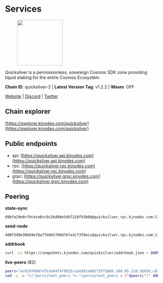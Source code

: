 # Services

<figure><img src="https://raw.githubusercontent.com/kj89/testnet_manuals/main/pingpub/logos/quicksilver.png" width="150" alt=""><figcaption></figcaption></figure>

Quicksilver is a permissionless, sovereign Cosmos SDK zone providing liquid staking for the entire Cosmos Ecosystem.

**Chain ID**: quicksilver-2 | **Latest Version Tag**: v1.2.2 | **Wasm**: OFF

[Website](https://quicksilver.zone) | [Discord](https://discord.gg/quicksilverprotocol) | [Twitter](https://twitter.com/quicksilverzone)




## Chain explorer
[https://explorer.kjnodes.com/quicksilver](https://explorer.kjnodes.com/quicksilver)

## Public endpoints

* api: [https://quicksilver.api.kjnodes.com](https://quicksilver.api.kjnodes.com)
* rpc: [https://quicksilver.rpc.kjnodes.com](https://quicksilver.rpc.kjnodes.com)
* grpc: [https://quicksilver.grpc.kjnodes.com](https://quicksilver.grpc.kjnodes.com)

## Peering

**state-sync**

```text
d9bfa29e0cf9c4ce0cc9c26d98e5d97228f93b0b@quicksilver.rpc.kjnodes.com:11656
```

**seed-node**

```text
400f3d9e30b69e78a7fb891f60d76fa3c73f0ecc@quicksilver.rpc.kjnodes.com:11659
```

**addrbook**
```bash
curl -Ls https://snapshots.kjnodes.com/quicksilver/addrbook.json > $HOME/.quicksilverd/config/addrbook.json
```

**live-peers** (82)
```bash
peers="ac610f4907efb3e04f4f9915ca3ed91ab0273573@65.108.85.218:26656,c83255ae59dc358a9b2cb908058e8affe46eaaff@65.108.193.249:2390,4559f4c24037bfad4791b2a6d6d5c769a16cad53@65.109.92.79:15656,09f16a08fb0da3a20a7bc0212e3bc4645b04918c@65.21.142.30:28656,93593a7315477ecc0d0d072aac87fa7630ab6b2b@95.217.122.80:22656,f73b2b887e7d1c01a3d753db359a0058e634e767@65.108.201.154:2090,1b569bf57da79df4f85d207a161a97626988af76@65.109.92.241:20026,83435bc3cbb0204188c666259ccebcd73ac33ec8@65.109.139.182:11656,8b575bbadf6bacdae40cf97681f111f6b0eb3a91@65.108.206.57:11656,a1f5e0b68f36091d5fc8f30aba914b6c191f21fa@65.108.128.201:11156,ef1cb5bff5b76957f02636a30d5d85d861a35dbe@65.109.92.240:21026,841efbdd6cd5c7191b5ec849499dfd9d1ea6a931@23.88.69.22:28566,43b97f492bf47b455b7b275c396b1840f4eb336d@142.132.139.101:26656,b71ddbe0702383c73128f759a910a6d55ccee3b6@46.4.112.18:11656,06230bbaabb6c9c6223275b57d8e10fc609ae7ba@51.89.7.184:26633,0b9833206c8967ac8ac0e1a407bedfe378b1a5f3@5.135.140.46:26656,71b753819eb653e99e6a825b80af20ca9bccb087@135.125.163.63:24666,0a3860f9d3c27b34910fe8660240ae55699b55c2@84.244.95.245:26656,6785dbb8a0138600e0e0faaa77baa375451b38bb@162.55.132.48:15620,d6246909abf0c5e82f48ce6f623cba587b899e15@217.160.246.138:26656,5fe7dc208641e3e730867c49b396cc7e248969fc@88.208.34.134:26656,5fa47201aa5208c30982b6f9d8ca44222d256fc5@51.91.70.90:48656,0453c08d4e19d9a310961d7a64c2c1dda9fc5616@95.214.53.37:26656,a1688942f8e51e3a372bbf0123d4a0326377e5ba@54.37.129.164:48656,c0beca70dbd3ef5bb433f7aa280d56d2a150bbd3@95.214.52.144:26656,d9bfa29e0cf9c4ce0cc9c26d98e5d97228f93b0b@65.109.88.38:11656,5e2b0913543b7e1e070e32326d5d901b456b2190@146.19.24.133:26656,161f453c9ff27f3120ec5078f56b505316fbc720@65.108.6.45:61156,05241d21ff9e7c699bbdb4faa73da1860b6d8cd7@128.199.85.168:26656,c3ec2daba16e457ca5117079f34ff49e99e7572d@65.109.94.221:35656,e726816f42831689eab9378d5d577f1d06d25716@176.9.188.21:26656,79b214369c8f52c2d33cf79fc1897677b24cf8cb@94.130.240.229:2000,daf13ad58753b30cae8080217167d48b5b5137b4@78.107.234.44:26656,ebafaa0d0087ecfc785b095d6a91a67a12eecd80@5.9.100.25:26656,271419d3eb3878c902ebb0064490ad702d9d067f@144.76.145.150:26656,5f0c0411e34e1c7d0b9c53749d90a923b5e8c625@65.21.133.125:35656,0a226e70ceb7a4123e66216d1ed83ef22ed8a187@185.119.118.118:2000,ebc272824924ea1a27ea3183dd0b9ba713494f83@195.3.220.136:27026,443ad7c991b2915b620673b10206c92e2b4040e0@173.67.177.120:26656,e1b058e5cfa2b836ddaa496b10911da62dcf182e@138.201.8.248:26656,2de4190c0e42a04f4cfb962c76ea90bf179a0b84@95.216.46.251:26656,679f56feb7f4f91d46a92d0eb474d1dc43466d18@213.239.215.59:29986,e1a24aaba30a8ff21e52fed92b96b36156b52e80@51.161.208.88:26656,8afd73dde0c073dd290092d8ffbcc48a61c94525@89.117.58.109:46656,ec076ff33f2986d064b78602e2ccd2c925bf761e@161.97.82.203:26256,0d92ed4e041916b60a5a2db934e259447d9a0479@65.108.13.185:27262,9bd2b7e39fb0d823402f22c90e3000fdf3cd05bf@88.99.104.180:26656,d9f4546f14e94f81c7766542548ee1776f9f66ce@65.108.238.203:43656,24d1d6fbaaedb5ec46214660e8fa2b1e55bb21dc@51.195.234.250:26656,e3dd956ac4081ba42ae3d038edd6d80ddf092751@198.199.90.99:26656,83af423a1bc0d6696b831e0c29f3f2a7b25f6ab6@95.214.55.46:21609,28ebd43e8c888ed069165fa035e101ae6fd7955e@139.162.191.246:26656,495334fb2f7e6bd98b4e81fc414cd4e3131cbdd6@137.184.184.96:26656,ee93bb021a0b3ba92129a95230619490fa12c024@164.68.125.243:36656,e8f43949897a5453433d411a867c7729d3924719@38.242.216.246:19656,cbc2c7a7cd39750abee0dcd5dd2832feddbde20e@50.21.173.76:26656,46a0c8717148c4a4aa86eaaa9727e7bc6bb8e70c@49.12.7.7:26656,4aa307d4ce413837a3da019e966d8115fb4c1467@198.244.229.218:26656,d35e035d7ddca24c7b83667158457e061ca01852@65.109.88.155:14656,64112911cda67dd6566763c49bddadfee2631bd1@188.165.205.120:11656,dacf9b208ba4c2d931f107f05694963889cfca0f@149.102.147.182:26656,0865ef3e5a613f75f17a0092bd47e71d8c171124@51.222.44.116:15656,602700ce2ed57b2176514ec2ecbda079caa7a536@178.170.40.28:15620,4aa6607f87ad0b458526d3405731e71553cf275c@219.100.163.35:26656,f644e9f9229ab7c9c70907b134b3b96b18163935@146.19.24.195:22656,3b3c0037090a1b5ef9f7ac58ff79f33dffdd188a@65.108.231.124:15656,e4dbb1c6075822390aa23885750b306e1a54f9b0@5.161.101.185:26656,0914b21ef0c3b325a82a37e58107d1271f201258@162.55.194.205:11656,c8b01e6700d048b1aae34d76f5c56511b2a90ab1@57.128.133.24:26656,61d96fee29a9615c208c4db72526d23b45094cb4@65.108.195.30:36656,b4bcce87121963e1e97619dc135f2eb1a9fd5dfc@88.198.32.17:36656,9bd8172552086e445ae72386568ec6b452d6ef23@144.91.80.32:11656,e3f8ffcdcf2f7e15a702ee72a87d4a48ab206057@148.72.153.85:26656,4de2811fd20d33110daf62223975beccecbe55a0@15.235.114.195:26656,15c67a2c8218b72272118a22f631c1376fa0daa5@159.69.168.232:26656,2309e82e7200ac8a81f1e1f57b3ee604a20af853@51.79.177.229:26667,f73ee3d2450f41bcf1b2975552cdf60a118a64c9@46.4.50.247:11656,96b7605dbf13dbf0df2c3ac4f076397a9f351c6b@88.98.195.228:26656,972f5e4b3c977bb6fb73138f9d4d5be5b5aca6c7@65.108.159.225:26656,185f80586290dcd53db67ebc2da1e146e291bcd6@148.251.13.186:11156,8ebd6e7c74a9c36a175f9a86148354b378a4f387@185.248.24.16:26656,ae44851a5d63d70382c1621bc7727db2a40d10d0@88.99.164.158:21026"
sed -i -e "s|^persistent_peers *=.*|persistent_peers = \"$peers\"|" $HOME/.quicksilverd/config/config.toml
```
